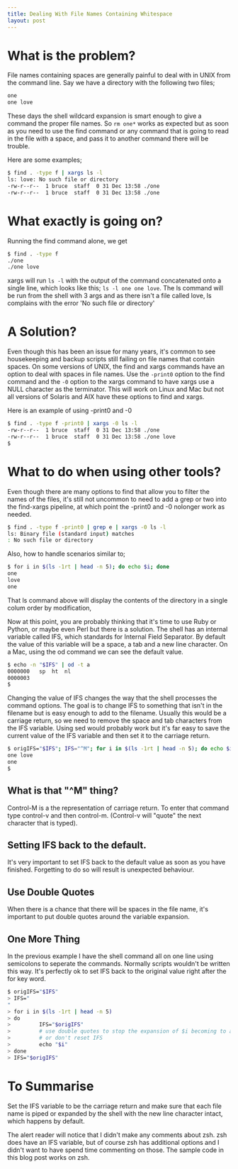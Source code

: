 ```yaml
---
title: Dealing With File Names Containing Whitespace
layout: post
---
```


# What is the problem?

File names containing spaces are generally painful to deal with in UNIX from the command line. Say we have a directory with the following two files;

```bash
one
one love
```

These days the shell wildcard expansion is smart enough to give a command the proper file names. So `rm one*` works as expected but as soon as you need to use the find command or any command that is going to read in the file with a space, and pass it to another command there will be trouble.

Here are some examples;

```bash
$ find . -type f | xargs ls -l
ls: love: No such file or directory
-rw-r--r--  1 bruce  staff  0 31 Dec 13:58 ./one
-rw-r--r--  1 bruce  staff  0 31 Dec 13:58 ./one
```

# What exactly is going on?

Running the find command alone, we get

```bash
$ find . -type f
./one
./one love
```

xargs will run `ls -l` with the output of the command concatenated onto a single line,  which looks like this; `ls -l one one love`. The ls command will be run from the shell with 3 args and as there isn't a file called love, ls complains with the error 'No such file or directory'

# A Solution?

Even though this has been an issue for many years, it's common to see housekeeping and backup scripts still failing on file names that contain spaces. On some versions of UNIX, the find and xargs commands have an option to deal with spaces in file names. Use the `-print0` option to the find command and the `-0` option to the xargs command to have xargs use a NULL character as the terminator. This will work on Linux and Mac but not all versions of Solaris and AIX have these options to find and xargs.

Here is an example of using -print0 and -0

```bash
$ find . -type f -print0 | xargs -0 ls -l
-rw-r--r--  1 bruce  staff  0 31 Dec 13:58 ./one
-rw-r--r--  1 bruce  staff  0 31 Dec 13:58 ./one love
$
```

# What to do when using other tools?

Even though there are many options to find that allow you to filter the names of the files, it's still not uncommon to need to add a grep or two into the find-xargs pipeline, at which point the -print0 and -0 nolonger work as needed.

```bash
$ find . -type f -print0 | grep e | xargs -0 ls -l
ls: Binary file (standard input) matches
: No such file or directory
```

Also, how to handle scenarios similar to;

```bash
$ for i in $(ls -1rt | head -n 5); do echo $i; done
one
love
one
```

That ls command above will display the contents of the directory in a single colum order by modification, 

Now at this point, you are probably thinking that it's time to use Ruby or Python, or maybe even Perl but there is a solution. The shell has an internal variable called IFS, which standards for Internal Field Separator. By default the value of this variable will be a space, a tab and a new line character. On a Mac, using the od command we can see the default value.

```bash
$ echo -n "$IFS" | od -t a
0000000   sp  ht  nl
0000003
$
```

Changing the value of IFS changes the way that the shell processes the command options. The goal is to change IFS to something that isn't in the filename but is easy enough to add to the filename. Usually this would be a carriage return, so we need to remove the space and tab characters from the IFS variable. Using sed would probably work but it's far easy to save the current value of the IFS variable and then set it to the carriage return.

```bash
$ origIFS="$IFS"; IFS="^M"; for i in $(ls -1rt | head -n 5); do echo $i; done; IFS="$origIFS"
one love
one
$
```

## What is that "^M" thing?

Control-M is a the representation of carriage return. To enter that command type control-v and then control-m. (Control-v will "quote" the next character that is typed).

## Setting IFS back to the default.

It's very important to set IFS back to the default value as soon as you have finished. Forgetting to do so will result is unexpected behaviour.

## Use Double Quotes

When there is a chance that there will be spaces in the file name, it's important to put double quotes around the variable expansion.

## One More Thing

In the previous example I have the shell command all on one line using semicolons to seperate the commands. Normally scripts wouldn't be written this way. It's perfectly ok to set IFS back to the original value right after the for key word.

```bash
$ origIFS="$IFS"
> IFS=""
> for i in $(ls -1rt | head -n 5)
> do
>         IFS="$origIFS"
>         # use double quotes to stop the expansion of $i becoming to args to echo
>         # or don't reset IFS
>         echo "$i"
> done
> IFS="$origIFS"
```

# To Summarise

Set the IFS variable to be the carriage return and make sure that each file name is piped or expanded by the shell with the new line character intact, which happens by default.

The alert reader will notice that I didn't make any comments about zsh. zsh does have an IFS variable, but of course zsh has additional options and I didn't want to have spend time commenting on those. The sample code in this blog post works on zsh.
